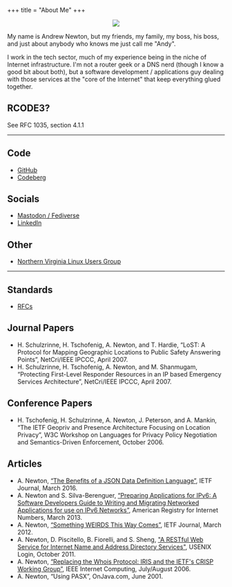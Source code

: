 +++
title = "About Me"
+++
<p align="center">
  <img src="rcode3.png" />
</p>

My name is Andrew Newton, but my friends, my family,
my boss, his boss, and just about anybody who knows me just call me "Andy".

I work in the tech sector, much of my experience being in the niche of 
Internet infrastructure. I'm not a router geek or a DNS nerd (though I know a good bit about both), 
but a software development / applications guy dealing with those services at the "core of the Internet" that keep everything glued together.

## RCODE3?

See RFC 1035, section 4.1.1

---

## Code

* [GitHub](https://github.com/anewton1998)
* [Codeberg](https://codeberg.org/rcode3)

## Socials

* [Mastodon / Fediverse](https://fosstodon.org/@rcode3)
* [LinkedIn](https://www.linkedin.com/in/rcode3/)

## Other

* [Northern Virginia Linux Users Group](https://novalug.org)

----

## Standards

* [RFCs](https://datatracker.ietf.org/person/Andy%20Newton)

## Journal Papers

* H. Schulzrinne, H. Tschofenig, A. Newton, and T. Hardie, “LoST: A Protocol for Mapping Geographic Locations to Public Safety Answering Points”, NetCri/IEEE IPCCC, April 2007.
* H. Schulzrinne, H. Tschofenig, A. Newton, and M. Shanmugam, “Protecting First-Level Responder Resources in an IP based Emergency Services Architecture”, NetCri/IEEE IPCCC, April 2007.

## Conference Papers

* H. Tschofenig, H. Schulzrinne, A. Newton, J. Peterson, and A. Mankin, “The IETF Geopriv and Presence Architecture Focusing on Location Privacy”, W3C Workshop on Languages for Privacy Policy Negotiation and Semantics-Driven Enforcement, October 2006.

## Articles

* A. Newton, [“The Benefits of a JSON Data Definition Language”](https://www.ietfjournal.org/the-benefits-of-a-json-data-definition-language/), IETF Journal, March 2016.
* A. Newton and S. Silva-Berenguer, [“Preparing Applications for IPv6: A Software Developers Guide to Writing and Migrating Networked Applications for use on IPv6 Networks”](https://www.arin.net/resources/guide/ipv6/preparing_apps_for_v6.pdf), American Registry for Internet Numbers, March 2013.
* A. Newton, [“Something WEIRDS This Way Comes”](https://www.ietfjournal.org/something-weirds-this-way-comes/), IETF Journal, March 2012.
* A. Newton, D. Piscitello, B. Fiorelli, and S. Sheng, ["A RESTful Web Service for Internet Name and Address Directory Services"](https://www.usenix.org/legacy/publications/login/2011-10/openpdfs/Newton.pdf), USENIX Login, October 2011.
* A. Newton, [“Replacing the Whois Protocol: IRIS and the IETF's CRISP Working Group”](https://ieeexplore.ieee.org/document/1704759), IEEE Internet Computing, July/August 2006.
* A. Newton, “Using PASX”, OnJava.com, June 2001.
